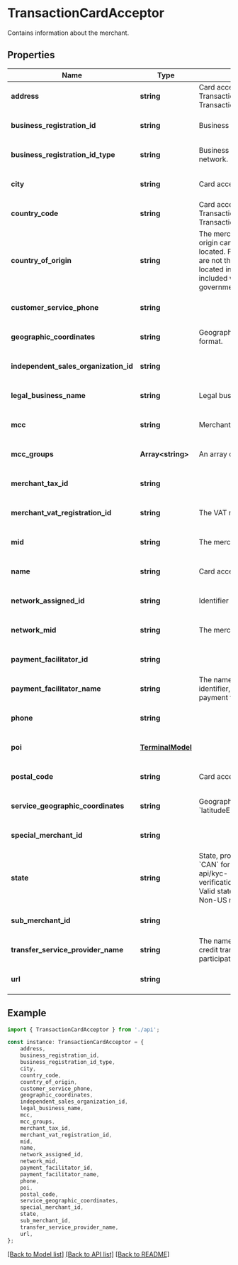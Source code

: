 # TransactionCardAcceptor

Contains information about the merchant.

## Properties

Name | Type | Description | Notes
------------ | ------------- | ------------- | -------------
**address** | **string** | Card acceptor\&#39;s address. May be returned if the request uses Transaction Model v1 of the Marqeta Core API. Not returned for Transaction Model v2 requests. | [optional] [default to undefined]
**business_registration_id** | **string** | Business registration identifier, as provided by the Visa card network. | [optional] [default to undefined]
**business_registration_id_type** | **string** | Business registration identifier type, as provided by the Visa card network. | [optional] [default to undefined]
**city** | **string** | Card acceptor\&#39;s city. | [optional] [default to undefined]
**country_code** | **string** | Card acceptor\&#39;s country code. May be returned if the request uses Transaction Model v2 of the Marqeta Core API. Not returned for Transaction Model v1 requests. | [optional] [default to undefined]
**country_of_origin** | **string** | The merchant\&#39;s country of origin.  A merchant\&#39;s country of origin can be different from the country in which the merchant is located. For example, embassies are physically located in countries that are not their country of origin: a Mexican embassy might be physically located in Singapore, but the country of origin is Mexico.  This field is included when the cardholder conducts a transaction with a government-controlled merchant using a Marqeta-issued card. | [optional] [default to undefined]
**customer_service_phone** | **string** |  | [optional] [default to undefined]
**geographic_coordinates** | **string** | Geographic coordinates of the card acceptor in &#x60;latitudeE7,longitudeE7&#x60; format. | [optional] [default to undefined]
**independent_sales_organization_id** | **string** |  | [optional] [default to undefined]
**legal_business_name** | **string** | Legal business name, as provided by the Visa card network. | [optional] [default to undefined]
**mcc** | **string** | Merchant category code (MCC). | [optional] [default to undefined]
**mcc_groups** | **Array&lt;string&gt;** | An array of &#x60;mcc_groups&#x60;. | [optional] [default to undefined]
**merchant_tax_id** | **string** |  | [optional] [default to undefined]
**merchant_vat_registration_id** | **string** | The VAT registration identifier of the merchant. | [optional] [default to undefined]
**mid** | **string** | The merchant identifier. | [optional] [default to undefined]
**name** | **string** | Card acceptor\&#39;s name. | [optional] [default to undefined]
**network_assigned_id** | **string** | Identifier assigned by the card network. | [optional] [default to undefined]
**network_mid** | **string** | The merchant identifier on the card network. | [optional] [default to undefined]
**payment_facilitator_id** | **string** |  | [optional] [default to undefined]
**payment_facilitator_name** | **string** | The name of the payment facilitator, including the sub-merchant identifier, of an original credit transaction. This field is returned when a payment facilitator participates in the transaction. | [optional] [default to undefined]
**phone** | **string** |  | [optional] [default to undefined]
**poi** | [**TerminalModel**](TerminalModel.md) |  | [optional] [default to undefined]
**postal_code** | **string** | Card acceptor\&#39;s postal code. | [optional] [default to undefined]
**service_geographic_coordinates** | **string** | Geographic coordinates of the service provider in &#x60;latitudeE7,longitudeE7&#x60; format. | [optional] [default to undefined]
**special_merchant_id** | **string** |  | [optional] [default to undefined]
**state** | **string** | State, provincial, territorial, or federal abbreviation (&#x60;CA&#x60; for California or &#x60;CAN&#x60; for Canada, for example).  For the complete list, see &lt;&lt;/core-api/kyc-verification#_valid_state_provincial_territorial_and_federal_abbreviations, Valid state, provincial, territorial, and federal abbreviations&gt;&gt;.  *Note*: Non-US merchants may return more than 2 char for this field. | [optional] [default to undefined]
**sub_merchant_id** | **string** |  | [optional] [default to undefined]
**transfer_service_provider_name** | **string** | The name of the transfer service provider of a money transfer original credit transaction. This field is included when a transfer service provider participates in the transaction. | [optional] [default to undefined]
**url** | **string** |  | [optional] [default to undefined]

## Example

```typescript
import { TransactionCardAcceptor } from './api';

const instance: TransactionCardAcceptor = {
    address,
    business_registration_id,
    business_registration_id_type,
    city,
    country_code,
    country_of_origin,
    customer_service_phone,
    geographic_coordinates,
    independent_sales_organization_id,
    legal_business_name,
    mcc,
    mcc_groups,
    merchant_tax_id,
    merchant_vat_registration_id,
    mid,
    name,
    network_assigned_id,
    network_mid,
    payment_facilitator_id,
    payment_facilitator_name,
    phone,
    poi,
    postal_code,
    service_geographic_coordinates,
    special_merchant_id,
    state,
    sub_merchant_id,
    transfer_service_provider_name,
    url,
};
```

[[Back to Model list]](../README.md#documentation-for-models) [[Back to API list]](../README.md#documentation-for-api-endpoints) [[Back to README]](../README.md)

